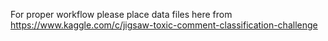 For proper workflow please place data files here from https://www.kaggle.com/c/jigsaw-toxic-comment-classification-challenge